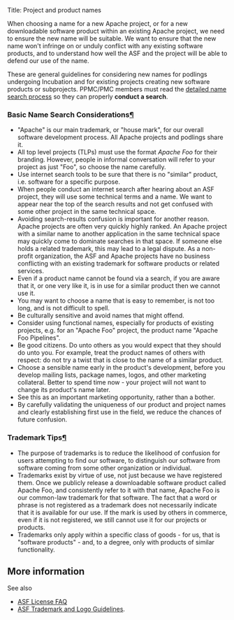 Title: Project and product names

When choosing a name for a new Apache project, or for a new downloadable software product within an existing Apache project, we need to ensure the 
new name will be suitable. We want to ensure that the new name won't infringe on or unduly conflict with any existing software products, and to understand how well the ASF and 
the project will be able to defend our use of the name.

These are general guidelines for considering new names for podlings undergoing Incubation and for existing projects creating new software products or subprojects. PPMC/PMC members must read the <a href="https://www.apache.org/foundation/marks/naming.html" target="_blank">detailed name search process</a> so they can properly **conduct a search**.

<h3 id="basic-name-search-considerations">Basic Name Search Considerations<a class="headerlink" href="#basic-name-search-considerations" title="Permanent link">&para;</a></h3>

  - "Apache" is our main trademark, or "house mark", for our overall software development process. All Apache projects and podlings share it.
  - All top level projects (TLPs) must use the format _Apache Foo_ for their branding. However, people in informal conversation will refer to your project as just "Foo", so choose the name carefully.
  - Use internet search tools to be sure that there is no "similar" product, i.e. software for a specific purpose.
  - When people conduct an internet search after hearing about an ASF project, they will use some technical terms and a name. We want to appear near the top of the search results and not get confused with some other project in the same technical space.
  - Avoiding search-results confusion is important for another reason. Apache projects are often very quickly highly ranked. An Apache project with a similar name to another application in the same technical space may quickly come to dominate searches in that space. If someone else holds a related trademark, this may lead to a legal dispute. As a non-profit organization, the ASF and Apache projects have no business conflicting with an existing trademark for software products or related services.
  - Even if a product name cannot be found via a search, if you are aware that it, or one very like it, is in use for a similar product then we cannot use it.
  - You may want to choose a name that is easy to remember, is not too long, and is not difficult to spell.
  - Be culturally sensitive and avoid names that might offend.
  - Consider using functional names, especially for products of existing projects, e.g. for an "Apache Foo" project, the product name "Apache Foo Pipelines".
  - Be good citizens. Do unto others as you would expect that they should do unto you. For example, treat the product names of others with respect: do not try a twist that is close to the name of a similar product.
  - Choose a sensible name early in the product's development, before you develop mailing lists, package names, logos, and other marketing collateral. Better to spend time now - your project will not want to change its product's name later.
  - See this as an important marketing opportunity, rather than a bother.
  - By carefully validating the uniqueness of our product and project names and clearly establishing first use in the field, we reduce the chances of future confusion.

<h3 id="other-trademark-tips">Trademark Tips<a class="headerlink" href="#other-trademark-tips" title="Permanent link">&para;</a></h3>

  - The purpose of trademarks is to reduce the likelihood of confusion for users attempting to find our software, to distinguish our software from software coming from some other organization or individual.
  - Trademarks exist by virtue of use, not just because we have registered them. Once we publicly release a downloadable software product called Apache Foo, and consistently refer to it with that name, Apache Foo is our common-law trademark for that software.
  The fact that a word or phrase is not registered as a trademark does not necessarily indicate that it is available for our use. If the mark is used by others in commerce, even if it is not registered, we still cannot use it for our projects or products.
  - Trademarks only apply within a specific class of goods - for us, that is "software products" - and, to a degree, only with products of similar functionality.

## More information

See also 

  - <a href="http://apache.org/foundation/license-faq.html#Marks" target="_blank">ASF License FAQ</a>
  - <a href="http://apache.org/foundation/marks/" target="_blank">ASF Trademark and Logo Guidelines</a>.
